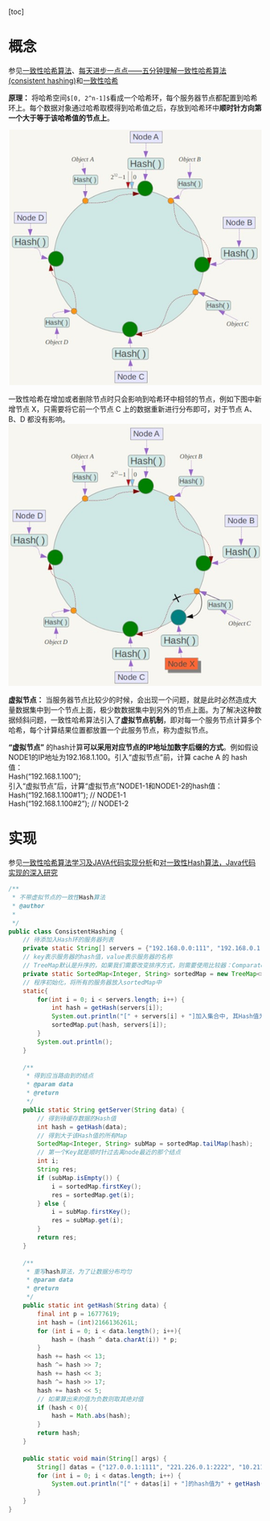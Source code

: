 [toc]

# 概念
参见[一致性哈希算法](https://my.oschina.net/jayhu/blog/732849)、[每天进步一点点——五分钟理解一致性哈希算法(consistent hashing)](https://blog.csdn.net/cywosp/article/details/23397179)和[一致性哈希](https://github.com/CyC2018/Interview-Notebook/blob/master/notes/%E7%BC%93%E5%AD%98.md#%E4%B8%83%E4%B8%80%E8%87%B4%E6%80%A7%E5%93%88%E5%B8%8C)    

**原理：**
将哈希空间`$[0, 2^n-1]$`看成一个哈希环，每个服务器节点都配置到哈希环上。每个数据对象通过哈希取模得到哈希值之后，存放到哈希环中**顺时针方向第一个大于等于该哈希值的节点上**。

![一致性哈希算法](https://raw.githubusercontent.com/Andr-Robot/iMarkdownPhotos/master/Res/%E4%B8%80%E8%87%B4%E6%80%A7%E5%93%88%E5%B8%8C%E7%AE%97%E6%B3%95.jpg)    

一致性哈希在增加或者删除节点时只会影响到哈希环中相邻的节点，例如下图中新增节点 X，只需要将它前一个节点 C 上的数据重新进行分布即可，对于节点 A、B、D 都没有影响。    
![一致性哈希算法](https://raw.githubusercontent.com/Andr-Robot/iMarkdownPhotos/master/Res/%E4%B8%80%E8%87%B4%E6%80%A7%E5%93%88%E5%B8%8C%E7%AE%97%E6%B3%951.jpg)

**虚拟节点：**
当服务器节点比较少的时候，会出现一个问题，就是此时必然造成大量数据集中到一个节点上面，极少数数据集中到另外的节点上面。为了解决这种数据倾斜问题，一致性哈希算法引入了**虚拟节点机制**，即对每一个服务节点计算多个哈希，每个计算结果位置都放置一个此服务节点，称为虚拟节点。

**“虚拟节点”** 的hash计算**可以采用对应节点的IP地址加数字后缀的方式**。例如假设NODE1的IP地址为192.168.1.100。引入“虚拟节点”前，计算 cache A 的 hash 值：     
Hash(“192.168.1.100”);      
引入“虚拟节点”后，计算“虚拟节点”NODE1-1和NODE1-2的hash值：     
Hash(“192.168.1.100#1”); // NODE1-1    
Hash(“192.168.1.100#2”); // NODE1-2    

# 实现
参见[一致性哈希算法学习及JAVA代码实现分析](https://www.cnblogs.com/hapjin/p/4737207.html)和[对一致性Hash算法，Java代码实现的深入研究](https://www.cnblogs.com/xrq730/p/5186728.html)    

```java
/**
 * 不带虚拟节点的一致性Hash算法
 * @author 
 *
 */
public class ConsistentHashing {
	// 待添加入Hash环的服务器列表
	private static String[] servers = {"192.168.0.0:111", "192.168.0.1:111", "192.168.0.2:111","192.168.0.3:111", "192.168.0.4:111"};
	// key表示服务器的hash值，value表示服务器的名称
	// TreeMap默认是升序的，如果我们需要改变排序方式，则需要使用比较器：Comparator
	private static SortedMap<Integer, String> sortedMap = new TreeMap<>();
	// 程序初始化，将所有的服务器放入sortedMap中
	static{
		for(int i = 0; i < servers.length; i++) {
			int hash = getHash(servers[i]);
			System.out.println("[" + servers[i] + "]加入集合中, 其Hash值为" + hash);
			sortedMap.put(hash, servers[i]);
		}
		System.out.println();
	}
	
	/**
	 * 得到应当路由到的结点
	 * @param data
	 * @return
	 */
	public static String getServer(String data) {
		// 得到待缓存数据的Hash值
		int hash = getHash(data);
		// 得到大于该Hash值的所有Map
		SortedMap<Integer, String> subMap = sortedMap.tailMap(hash);
		// 第一个Key就是顺时针过去离node最近的那个结点
		int i;
		String res;
		if (subMap.isEmpty()) {
			i = sortedMap.firstKey();
			res = sortedMap.get(i);
		} else {
			i = subMap.firstKey();
			res = subMap.get(i);
		}
		return res;
	}
	
	/**
	 * 重写hash算法，为了让数据分布均匀
	 * @param data
	 * @return
	 */
	public static int getHash(String data) {
		final int p = 16777619;
		int hash = (int)2166136261L;
		for (int i = 0; i < data.length(); i++){
			hash = (hash ^ data.charAt(i)) * p;
		}
		hash += hash << 13;
		hash ^= hash >> 7;
		hash += hash << 3;
		hash ^= hash >> 17;
		hash += hash << 5;
		// 如果算出来的值为负数则取其绝对值
		if (hash < 0){
			hash = Math.abs(hash);
		}
		return hash;
	}
	
	public static void main(String[] args) {
		String[] datas = {"127.0.0.1:1111", "221.226.0.1:2222", "10.211.0.1:3333"};
		for (int i = 0; i < datas.length; i++) {
			System.out.println("[" + datas[i] + "]的hash值为" + getHash(datas[i]) + ", 被路由到结点[" + getServer(datas[i]) + "]");
		}
	}
}
```
